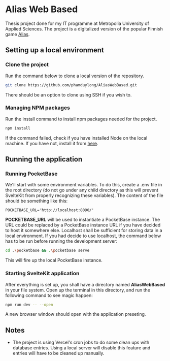 # Alias Web Based 

Thesis project done for my IT programme at Metropolia University of Applied Sciences. The project is a digitalized version of the popular Finnish game [Alias](https://alias.eu/about-alias).

## Setting up a local environment

### Clone the project

Run the command below to clone a local version of the repository.

```bash
git clone https://github.com/phamduylong/AliasWebBased.git
```

There should be an option to clone using SSH if you wish to.

### Managing NPM packages

Run the install command to install npm packages needed for the project.

```bash
npm install
```

If the command failed, check if you have installed Node on the local machine. If you have not, install it from [here](https://nodejs.org/en).

## Running the application

### Running PocketBase

We'll start with some environment variables. To do this, create a .env file in the root directory (do not go under any child directory as this will prevent SvelteKit from properly recognizing these variables). The content of the file should be something like this:

```
POCKETBASE_URL='http://localhost:8090/'
```

**POCKETBASE_URL** will be used to instantiate a PocketBase instance. The URL could be replaced by a PocketBase instance URL if you have decided to host it somewhere else. Localhost shall be sufficient for storing data in a local environment. If you had decide to use localhost, the command below has to be run before running the development server:

```bash
cd .\pocketbase && .\pocketbase serve
```

This will fire up the local PocketBase instance.

### Starting SvelteKit application

After everything is set up, you shall have a directory named **AliasWebBased** in your file system. Open up the terminal in this directory, and run the following command to see magic happen:

```bash
npm run dev -- --open
```

A new browser window should open with the application preseting. 


## Notes

- The project is using Vercel's cron jobs to do some clean ups with database entries. Using a local server will disable this feature and entries will have to be cleaned up manually.

